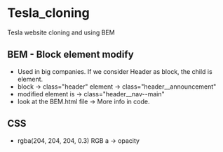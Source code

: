 # Tesla_cloning
Tesla website cloning and using BEM


## BEM - Block element modify

- Used in big companies. If we consider Header as block, the child is element. 
- block -> class="header" element -> class="header__announcement"
- modified element is -> class="header__nav--main"
- look at the BEM.html file -> More info in code.

## CSS

- rgba(204, 204, 204, 0.3) RGB a -> opacity